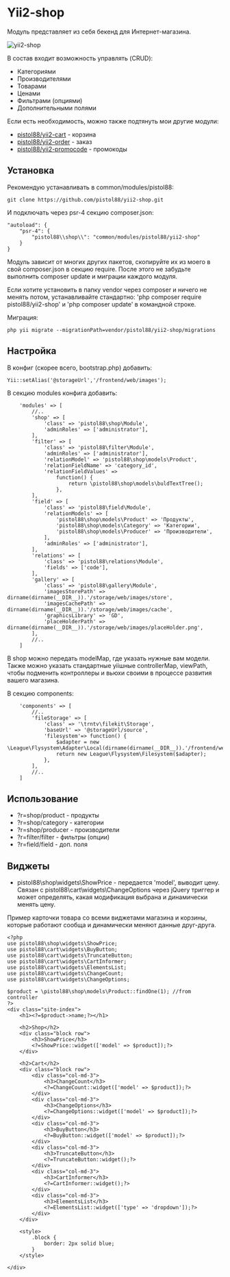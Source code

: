 Yii2-shop
==========
Модуль представляет из себя бекенд для Интернет-магазина.

![yii2-shop](https://cloud.githubusercontent.com/assets/8104605/15448447/751a647a-1f7b-11e6-87e7-c7354306f10e.png)

В состав входит возможность управлять (CRUD):

* Категориями
* Производителями
* Товарами
* Ценами
* Фильтрами (опциями)
* Дополнительными полями

Если есть необходимость, можно также подтянуть мои другие модули:

* [pistol88/yii2-cart](https://github.com/pistol88/yii2-cart) - корзина
* [pistol88/yii2-order](https://github.com/pistol88/yii2-order) - заказ
* [pistol88/yii2-promocode](https://github.com/pistol88/yii2-promocode) - промокоды

Установка
---------------------------------

Рекомендую устанавливать в common/modules/pistol88:

```
git clone https://github.com/pistol88/yii2-shop.git
```

И подключать через psr-4 секцию composer.json:

```
"autoload": {
    "psr-4": {
        "pistol88\\shop\\": "common/modules/pistol88/yii2-shop"
    }
}
```

Модуль зависит от многих других пакетов, скопируйте их из моего в свой composer.json в секцию require. После этого не забудьте выполнить composer update и миграции каждого модуля.

Если хотите установить в папку vendor через composer и ничего не менять потом, устанавливайте стандартно: 'php composer require pistol88/yii2-shop' и 'php composer update' в командной строке.

Миграция:

```
php yii migrate --migrationPath=vendor/pistol88/yii2-shop/migrations
```

Настройка
---------------------------------

В конфиг (скорее всего, bootstrap.php) добавить:

```
Yii::setAlias('@storageUrl','/frontend/web/images');
```

В секцию modules конфига добавить:

```
    'modules' => [
        //..
        'shop' => [
            'class' => 'pistol88\shop\Module',
            'adminRoles' => ['administrator'],
        ],
        'filter' => [
            'class' => 'pistol88\filter\Module',
            'adminRoles' => ['administrator'],
            'relationModel' => 'pistol88\shop\models\Product',
            'relationFieldName' => 'category_id',
            'relationFieldValues' =>
                function() {
                    return \pistol88\shop\models\buldTextTree();
                },
        ],
        'field' => [
            'class' => 'pistol88\field\Module',
            'relationModels' => [
                'pistol88\shop\models\Product' => 'Продукты',
                'pistol88\shop\models\Category' => 'Категории',
                'pistol88\shop\models\Producer' => 'Производители',
            ],
            'adminRoles' => ['administrator'],
        ],
        'relations' => [
            'class' => 'pistol88\relations\Module',
            'fields' => ['code'],
        ],
        'gallery' => [
            'class' => 'pistol88\gallery\Module',
            'imagesStorePath' => dirname(dirname(__DIR__)).'/storage/web/images/store',
            'imagesCachePath' => dirname(dirname(__DIR__)).'/storage/web/images/cache',
            'graphicsLibrary' => 'GD',
            'placeHolderPath' => dirname(dirname(__DIR__)).'/storage/web/images/placeHolder.png',
        ],
        //..
    ]
```

В shop можно передать modelMap, где указать нужные вам модели. Также можно указать стандартные yiiшные controllerMap, viewPath, чтобы подменить контроллеры и вьюхи своими в процессе развития вашего магазина.

В секцию components:

```
    'components' => [
        //..
        'fileStorage' => [
            'class' => '\trntv\filekit\Storage',
            'baseUrl' => '@storageUrl/source',
            'filesystem'=> function() {
                $adapter = new \League\Flysystem\Adapter\Local(dirname(dirname(__DIR__)).'/frontend/web/images/source');
                return new League\Flysystem\Filesystem($adapter);
            },
        ],
        //..
    ]
```

Использование
---------------------------------

* ?r=shop/product - продукты
* ?r=shop/category - категории
* ?r=shop/producer - производители
* ?r=filter/filter - фильтры (опции)
* ?r=field/field - доп. поля

Виджеты
---------------------------------

* pistol88\shop\widgets\ShowPrice - передается 'model', выводит цену. Связан с pistol88\cart\widgets\ChangeOptions через jQuery триггер и может определять, какая модификация выбрана и динамически менять цену.

Пример карточки товара со всеми виджетами магазина и корзины, которые работают сообща и динамически меняют данные друг-друга.


```
<?php
use pistol88\shop\widgets\ShowPrice;
use pistol88\cart\widgets\BuyButton;
use pistol88\cart\widgets\TruncateButton;
use pistol88\cart\widgets\CartInformer;
use pistol88\cart\widgets\ElementsList;
use pistol88\cart\widgets\ChangeCount;
use pistol88\cart\widgets\ChangeOptions;

$product = \pistol88\shop\models\Product::findOne(1); //from controller
?>
<div class="site-index">
    <h1><?=$product->name;?></h1>
    
    <h2>Shop</h2>
    <div class="block row">
        <h3>ShowPrice</h3>
        <?=ShowPrice::widget(['model' => $product]);?>
    </div>
    
    <h2>Cart</h2>
    <div class="block row">
        <div class="col-md-3">
            <h3>ChangeCount</h3>
            <?=ChangeCount::widget(['model' => $product]);?>
        </div>
        <div class="col-md-3">
            <h3>ChangeOptions</h3>
            <?=ChangeOptions::widget(['model' => $product]);?>
        </div>
        <div class="col-md-3">
            <h3>BuyButton</h3>
            <?=BuyButton::widget(['model' => $product]);?>
        </div>
        <div class="col-md-3">
            <h3>TruncateButton</h3>
            <?=TruncateButton::widget();?>
        </div>
        <div class="col-md-3">
            <h3>CartInformer</h3>
            <?=CartInformer::widget();?>
        </div>
        <div class="col-md-3">
            <h3>ElementsList</h3>
            <?=ElementsList::widget(['type' => 'dropdown']);?>
        </div>
    </div>
    
    <style>
        .block {
            border: 2px solid blue;
        }
    </style>
    
</div>

```
